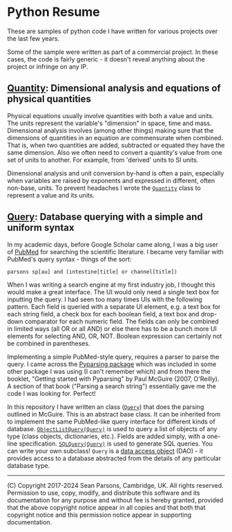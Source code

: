 # Python Resume
These are samples of python code I have written for various projects over the last few years.

Some of the sample were written as part of a commercial project. In these cases, the code
is fairly generic - it doesn't reveal anything about the project or infringe on any IP.

## [Quantity](notebooks/quantities_and_units.ipynb): Dimensional analysis and equations of physical quantities

Physical equations usually involve quantities with both a value and units. The units represent the variable's
"dimension" in space, time and mass. Dimensional analysis involves (among other things) making sure that the dimensions of quantities 
in an equation are commensurate when combined. That is, when two quantities are added, subtracted or equated 
they have the same dimension. Also we often need to convert a quantity's value from one set of units to another. For example,
from 'derived' units to SI units.

Dimensional analysis and unit conversion by-hand is often a pain, especially when variables are raised 
by exponents and expressed in different, often non-base, units. To prevent headaches I wrote the [`Quantity`](resume/quantity/quantity.py) class 
to represent a value and its units.

## [Query](notebooks/query_with_uniform_syntax.ipynb): Database querying with a simple and uniform syntax

In my academic days, before Google Scholar came along, I was a big user of [PubMed](https://pubmed.ncbi.nlm.nih.gov/) 
for searching the scientific literature. I became very familiar with PubMed's query syntax - things of the sort:

``` parsons sp[au] and (intestine[title] or channel[title]) ```

When I was writing a search engine at my first industry job, I thought this would make a great interface. The UI would 
only need a single text box for inputting the query. I had seen too many times UIs with the following pattern. Each field 
is queried with a separate UI element, e.g. a text box for each string field, a check box for each boolean field, 
a text box and drop-down comparator for each numeric field. The fields can only be combined in limited ways 
(all OR or all AND) or else there has to be a bunch more UI elements for selecting AND, OR, NOT. Boolean expression can 
certainly not be combined in parentheses.

Implementing a simple PubMed-style query, requires a parser to parse the query. I came across the 
[Pyparsing package](https://pyparsing-docs.readthedocs.io/en/latest/index.html) which was included in some other package 
I was using (I can't remember which) and from there the booklet, "Getting  started with Pyparsing" by Paul McGuire 
(2007, O'Reilly). A section of that book ("Parsing a search string") essentially gave me the code I was looking for. Perfect!

In this repository I have written an class ([`Query`](resume/query/query.py)) that does the parsing outlined in McGuire. This is an 
abstract base class. It can be inherited from to implement the same PubMed-like query interface for different kinds of 
database.  [`ObjectListQuery(Query)`](resume/query/objectlistquery.py) is used to query a list of objects of any type (class objects, dictionaries, etc.). 
Fields are added simply, with a one-line specification. [`SQLQuery(Query)`](resume/query/sqlquery.py) is used to generate SQL queries. You can 
write your own subclass! `Query` is a  [data access object](https://en.wikipedia.org/wiki/Data_access_object) (DAO) - it provides access to a database
abstracted from the details of any particular database type.

----
(C) Copyright 2017-2024 Sean Parsons, Cambridge, UK.
All rights reserved.
Permission to use, copy, modify, and distribute this software and its documentation for any purpose and without fee 
is hereby granted, provided that the above copyright notice appear in all copies and that both that copyright notice 
and this permission notice appear in supporting documentation.
